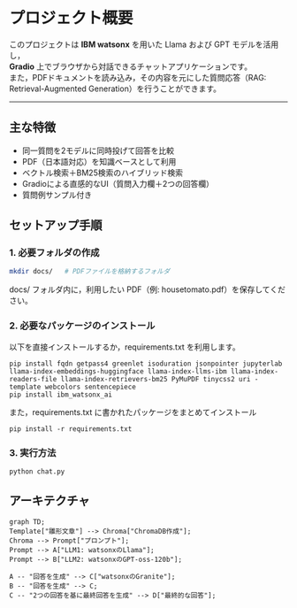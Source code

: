 # プロジェクト概要

このプロジェクトは **IBM watsonx** を用いた Llama および GPT モデルを活用し，  
**Gradio** 上でブラウザから対話できるチャットアプリケーションです。  
また，PDFドキュメントを読み込み，その内容を元にした質問応答（RAG: Retrieval-Augmented Generation）を行うことができます。

---
## 主な特徴
- 同一質問を2モデルに同時投げて回答を比較
- PDF（日本語対応）を知識ベースとして利用
- ベクトル検索＋BM25検索のハイブリッド検索
- Gradioによる直感的なUI（質問入力欄＋2つの回答欄）
- 質問例サンプル付き


## セットアップ手順

### 1. 必要フォルダの作成
```bash
mkdir docs/   # PDFファイルを格納するフォルダ
```
docs/ フォルダ内に，利用したい PDF（例: housetomato.pdf）を保存してください。

### 2. 必要なパッケージのインストール

以下を直接インストールするか，requirements.txt を利用します。

```
pip install fqdn getpass4 greenlet isoduration jsonpointer jupyterlab llama-index-embeddings-huggingface llama-index-llms-ibm llama-index-readers-file llama-index-retrievers-bm25 PyMuPDF tinycss2 uri -template webcolors sentencepiece
pip install ibm_watsonx_ai

```
また，requirements.txt に書かれたパッケージをまとめてインストール
```
pip install -r requirements.txt
```

### 3. 実行方法
```
python chat.py
```

## アーキテクチャ

```mermaid
graph TD;
Template["雛形文章"] --> Chroma["ChromaDB作成"];
Chroma --> Prompt["プロンプト"];
Prompt --> A["LLM1: watsonxのLlama"];
Prompt --> B["LLM2: watsonxのGPT-oss-120b"];

A -- "回答を生成" --> C["watsonxのGranite"];
B -- "回答を生成" --> C;
C -- "2つの回答を基に最終回答を生成" --> D["最終的な回答"];
```
